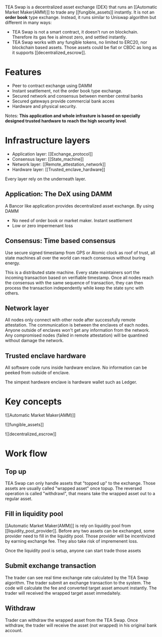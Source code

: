 TEA Swap is a decentralized asset exchange (DEX) that runs an [[Automatic Market Maker(AMM)]] to trade any [[fungible_assets]] instantly. It is not an **order book** type exchange. Instead, it runs similar to Uniswap algorithm but different in many ways:
- TEA Swap is not a smart contract, it doesn't run on blockchain. Therefore its gas fee is almost zero, and settled instantly.
- TEA Swap works with any fungible tokens, no limited to ERC20, nor blockchain based assets. Those assets could be fiat or CBDC as long as it supports [[decentralized_escrow]].

# Features

- Peer to contract exchange using DAMM
- Instant seattlement, not the order book type exchange.
- Secured network and consensus between member central banks
- Secured gateways provide commercial bank acces
- Hardware and physical security. 

Notes:
**This application and whole infrasture is based on specially designed trusted hardware to reach the high security level**. 


# Infrastructure layers

- Application layer:  [[Exchange_protocol]]
- Consensus layer: [[State_machine]]
- Network layer: [[Remote_attestation_network]]
- Hardware layer: [[Trusted_enclave_hardware]]

Every layer rely on the underneath layer. 


## Application: The DeX using DAMM

A Bancor like application provides decentralized asset exchange. By using DAMM
- No need of order book or market maker.  Instant seattlement
- Low or zero impermenant loss

## Consensus: Time based consensus
Use secure signed timestamp from GPS or Atomic clock as roof of trust, all state machines all over the world can reach consensus without buring energy. 

This is a distributed state machine. Every state maintainers sort the incoming transaction based on verifiable timestamp. Once all nodes reach the consensus with the same sequence of transaction, they can then process the transaction independently while keep the state sync with others.

## Network layer

All nodes only connect with other node after successfully remote attestation. The communication is between the enclaves of each nodes. Anyone outside of enclaves won't get any information from the network. Any compromised nodes (failed in remote attestation) will be quantined without damage the network.

## Trusted enclave hardware

All software code runs inside hardware enclave. No information can be peeked from outside of enclave. 

The simpest hardware enclave is hardware wallet such as Ledger.


# Key concepts
![[Automatic Market Maker(AMM)]]

![[fungible_assets]]

![[decentralized_escrow]]
# Work flow

## Top up
TEA Swap can only handle assets that "topped up" to the exchange. Those assets are usually called "wrapped asset" once topup. The reversed operation is called "withdrawl", that means take the wrapped asset out to a regular asset. 

## Fill in liquidity pool
[[Automatic Market Maker(AMM)]] is rely on liquidity pool from [[liquidity_pool_provider]]. Before any two assets can be exchanged, some provider need to fill in the liquidity pool. Those provider will be incentivized by earning exchange fee. They also take risk of impremenent loss.

Once the liquidity pool is setup, anyone can start trade those assets

## Submit exchange transaction
The trader can see real time exchange rate calculated by the TEA Swap algorithm. The trader submit an exchange transaction to the system. The code will calculate the fee and converted target asset amount instantly. The trader will received the wrapped target asset immedaitely.

## Withdraw
Trader can withdraw the wrapped asset from the TEA Swap. Once withdraw, the trader will receive the asset (not wrapped) in his original bank account.
